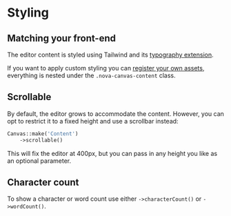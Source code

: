 # Styling

## Matching your front-end

The editor content is styled using Tailwind and its [typography extension](https://v1.tailwindcss.com/docs/typography-plugin).

If you want to apply custom styling you can [register your own assets](https://nova.laravel.com/docs/customization/assets.html), everything is nested under the `.nova-canvas-content` class.

## Scrollable

By default, the editor grows to accommodate the content. 
However, you can opt to restrict it to a fixed height and use a scrollbar instead:

```php
Canvas::make('Content')
    ->scrollable()
```

This will fix the editor at 400px, but you can pass in any height you like as an optional parameter.

## Character count

To show a character or word count use either `->characterCount()` or `->wordCount()`.